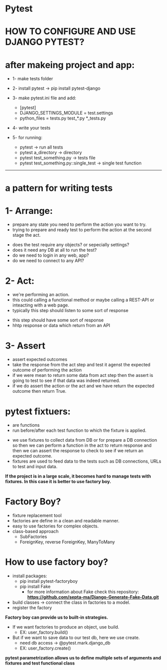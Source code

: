 # Pytest

# HOW TO CONFIGURE AND USE DJANGO PYTEST?

# after makeing project and app:
 - 1- make tests folder 
 - 2- install pytest -> pip install pytest-django
 - 3- make pytest.ini file and add:
   -  [pytest]
   -  DJANGO_SETTINGS_MODULE = test.settings
   -  python_files = tests.py test_*.py *_tests.py

 - 4- write your tests
 - 5- for running:
   - pytest                                 -> run all tests
   - pytest a_directory                     -> directory
   - pytest test_something.py               -> tests file
   - pytest test_something.py::single_test  -> single test function

 *************************************************************** 

# a pattern for writing tests
# 1- Arrange:
 - prepare any state you need to perform the action you want to try.
 - trying to prepare and ready test to perform the action at the second stage the act.
 + does the test require any objects? or sepecially settings? 
 + does it need any DB at all to run the test? 
 + do we need to login in any web, app? 
 + do we need to connect to any API?

# 2- Act:
 - we're performing an action.
 - this could calling a functional method or maybe calling a REST-API or inteacting with a web page.
 - typically this step should listen to some sort of response
 + this step should have some sort of response 
 + hhtp response or data which return from an API

# 3- Assert
 - assert expected outcomes
 - take the response from the act step and test it agenst the expected outcome of performing the action
 - if we were mean to return some data from act step then the assert is going to test to see if that data was indeed returned.
 - if we do assert the action or the act and we have return the expected outcome then return True.

# pytest fixtuers:
 - are functions
 - run before/after each test function to which the fixture is applied.
 + we use fixtures to collect data from DB or for prepare a DB connection so then we can perform a function in the act to return response and then we can assert the response to check to see if we return an expected outcome.
 + fixtures are used to feed data to the tests such as DB connections, URLs to test and input data.

**If the project is in a large scale, it becomes hard to manage tests with fixtures. In this case it is better to use factory boy.**

# Factory Boy?
- fixture replacement tool
- factories are define in a clean and readable manner.
- easy to use factories for complex objects.
- class-based approach
    - SubFactories
    - ForeignKey, reverse ForeignKey, ManyToMany

# How to use factory boy?
- install packages:
    - pip install pytest-factoryboy
    - pip install Fake 
        - for more information about Fake check this repository:
        **https://github.com/septa-ma/Django-Generate-Fake-Data.git**
- build classes -> connect the class in factories to a model.
- register the factory

**Factory boy can provide us to built-in strategies.**
- If we want factories to produce an  object, use build.
  - EX: user_factory.build()
- But if we want to save data to our test db, here we use create.
  - need db access -> @pytest.mark.django_db
  - EX: user_factory.create() 
    
**pytest parametrization allows us to define multiple sets of arguments and fixtures and test functional class**

